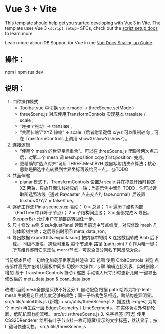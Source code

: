 # Vue 3 + Vite

This template should help get you started developing with Vue 3 in Vite. The template uses Vue 3 `<script setup>` SFCs, check out the [script setup docs](https://v3.vuejs.org/api/sfc-script-setup.html#sfc-script-setup) to learn more.

Learn more about IDE Support for Vue in the [Vue Docs Scaling up Guide](https://vuejs.org/guide/scaling-up/tooling.html#ide-support).


## 操作：
npm i
npm run dev

## 说明：

1. 四种操作模式
    * Toolbar.vue 中切换 store.mode → threeScene.setMode()
    * threeScene.js 对应使用 TransformControls 实现基本 translate / scale；
    * “连接”/“拖动” → translate；
    * “共面伸缩”/“XYZ 伸缩” → scale（后者附带键盘 x/y/z 可以限制轴向；可在 TransformControls 上调用 showX/showY/showZ）。
2. 连接逻辑
    * “使两个 mesh 的世界坐标重合”。可以在 threeScene.js 里监听两次点击后，对第二个 mesh 调 mesh.position.copy(first.position) 完成。
    * 更精确的“选点对齐”可用 THREE.MeshBVH 或自写射线夹点算法；核心思路是把选中点转换到世界坐标再设给另一点。 @TODO
3. 共面伸缩
    * planar 模式下，TransformControls 设置为 scale 并在拖拽开始时锁定 XZ 两轴，只放开面法线对应的一轴；当前示例中留作 TODO，你可以读取所选面法线（通过 Raycaster 点击交点的 face.normal）后设置 tc.showX/Y/Z = false/true。
4. 逐步工作流
    Pinia scene.step 驱动：
    0 = 总览；
    1 = 遍历子结构内部（PartTree 中非叶子节点）；
    2 = 子结构间连接；
    3 = 全部完成 & 导出。
    StepperBar 允许用户在顶部跳转回任一步。
5. 尺寸修改
    右侧 SizeAdjustPanel 读取当前选中节点维度，对应修改 mesh 几何体即刻生效；之后导出时写回 meta_data.json。
6. 导出数据
    exportUtils.exportJson() 把内存中的树 & 连接数组转成 Blob 后下载。
    同级不重名、跨级可重名
    每个节点用 路径 (path.join('/')) 作为唯一键；所有组件都用它来定位 mesh/节点，可安全区分同名不同层级对象。

当前版本目标：
    初始化加载示例家具并渲染 3D 视图
    使用 OrbitControls 浏览
    点击部件高亮并在树状面板中同步
    切换四大操作／步骤
    编辑连接列表、实时删除／增加
    基于 TransformControls 拖动 / 缩放
    手动输入尺寸即时更新几何
    一键导出修改后的 meta_data.json & conn_data.json


改进1:当前mesh全部是灰块不好区分
    1. 自动配色	根据 path 哈希为每个 leaf-mesh 生成稳定且对比度足够的颜色；同一子结构色系相近，跨结构差异明显。	src/utils/colorUtils.js (新增) + src/utils/threeScene.js
    2. 描边线 (Edges)	为每个 mesh 再生成一层 EdgesGeometry＋LineSegments，在实体色块外勾勒轮廓，低配机器也能流畅。	src/utils/threeScene.js
    3. 名字标签 (可选)	使用 CSS2DRenderer 给所有叶子节点挂一枚可隐藏/显示的文字标签，默认显示；按 L 键可快速切换。	src/utils/threeScene.js
